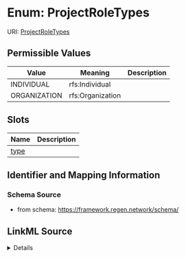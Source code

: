 # Enum: ProjectRoleTypes



URI: [ProjectRoleTypes](ProjectRoleTypes.md)

## Permissible Values

| Value | Meaning | Description |
| --- | --- | --- |
| INDIVIDUAL | rfs:Individual |  |
| ORGANIZATION | rfs:Organization |  |




## Slots

| Name | Description |
| ---  | --- |
| [type](type.md) |  |






## Identifier and Mapping Information







### Schema Source


* from schema: https://framework.regen.network/schema/






## LinkML Source

<details>
```yaml
name: ProjectRoleTypes
from_schema: https://framework.regen.network/schema/
rank: 1000
permissible_values:
  INDIVIDUAL:
    text: INDIVIDUAL
    meaning: rfs:Individual
  ORGANIZATION:
    text: ORGANIZATION
    meaning: rfs:Organization

```
</details>
